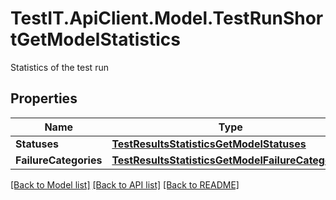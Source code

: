 # TestIT.ApiClient.Model.TestRunShortGetModelStatistics
Statistics of the test run

## Properties

Name | Type | Description | Notes
------------ | ------------- | ------------- | -------------
**Statuses** | [**TestResultsStatisticsGetModelStatuses**](TestResultsStatisticsGetModelStatuses.md) |  | 
**FailureCategories** | [**TestResultsStatisticsGetModelFailureCategories**](TestResultsStatisticsGetModelFailureCategories.md) |  | 

[[Back to Model list]](../README.md#documentation-for-models) [[Back to API list]](../README.md#documentation-for-api-endpoints) [[Back to README]](../README.md)

